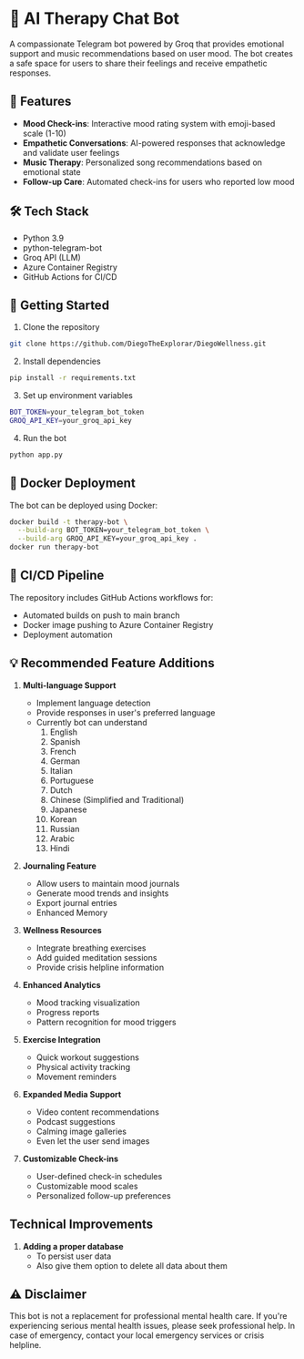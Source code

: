 # 🤖 AI Therapy Chat Bot

A compassionate Telegram bot powered by Groq that provides emotional support and music recommendations based on user mood. The bot creates a safe space for users to share their feelings and receive empathetic responses.

## 🌟 Features

- **Mood Check-ins**: Interactive mood rating system with emoji-based scale (1-10)
- **Empathetic Conversations**: AI-powered responses that acknowledge and validate user feelings
- **Music Therapy**: Personalized song recommendations based on emotional state
- **Follow-up Care**: Automated check-ins for users who reported low mood

## 🛠️ Tech Stack

- Python 3.9
- python-telegram-bot
- Groq API (LLM)
- Azure Container Registry
- GitHub Actions for CI/CD

## 🚀 Getting Started

1. Clone the repository
```bash
git clone https://github.com/DiegoTheExplorar/DiegoWellness.git
```

2. Install dependencies
```bash
pip install -r requirements.txt
```

3. Set up environment variables
```bash
BOT_TOKEN=your_telegram_bot_token
GROQ_API_KEY=your_groq_api_key
```

4. Run the bot
```bash
python app.py
```

## 🐳 Docker Deployment

The bot can be deployed using Docker:

```bash
docker build -t therapy-bot \
  --build-arg BOT_TOKEN=your_telegram_bot_token \
  --build-arg GROQ_API_KEY=your_groq_api_key .
docker run therapy-bot
```

## 🔄 CI/CD Pipeline

The repository includes GitHub Actions workflows for:
- Automated builds on push to main branch
- Docker image pushing to Azure Container Registry
- Deployment automation

## 💡 Recommended Feature Additions

1. **Multi-language Support**
   - Implement language detection
   - Provide responses in user's preferred language
   - Currently bot can understand 
        1. English
        2. Spanish
        3. French
        4. German
        5. Italian
        6. Portuguese
        7. Dutch
        8. Chinese (Simplified and Traditional)
        9. Japanese
        10. Korean
        11. Russian
        12. Arabic
        13. Hindi

2. **Journaling Feature**
   - Allow users to maintain mood journals
   - Generate mood trends and insights
   - Export journal entries
   - Enhanced Memory

3. **Wellness Resources**
   - Integrate breathing exercises
   - Add guided meditation sessions
   - Provide crisis helpline information

4. **Enhanced Analytics**
   - Mood tracking visualization
   - Progress reports
   - Pattern recognition for mood triggers

6. **Exercise Integration**
   - Quick workout suggestions
   - Physical activity tracking
   - Movement reminders

7. **Expanded Media Support**
   - Video content recommendations
   - Podcast suggestions
   - Calming image galleries
   - Even let the user send images

8. **Customizable Check-ins**
   - User-defined check-in schedules
   - Customizable mood scales
   - Personalized follow-up preferences

## Technical Improvements
1. **Adding a proper database**
   - To persist user data
   - Also give them option to delete all data about them


## ⚠️ Disclaimer

This bot is not a replacement for professional mental health care. If you're experiencing serious mental health issues, please seek professional help. In case of emergency, contact your local emergency services or crisis helpline.

